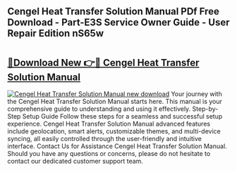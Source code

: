 ## Cengel Heat Transfer Solution Manual PDf Free Download - Part-E3S Service Owner Guide - User Repair Edition nS65w

# <h2><a href="http://bc84246.oget.top/?id=Cengel+Heat+Transfer+Solution+Manual">🔗Download New 👉🔴 Cengel Heat Transfer Solution Manual</a></h2>

[![Cengel Heat Transfer Solution Manual new download](https://i.imgur.com/5g1atiW.png)](http://bc84246.oget.top/?id=Cengel+Heat+Transfer+Solution+Manual)
Your journey with the Cengel Heat Transfer Solution Manual starts here. This manual is your comprehensive guide to understanding and using it effectively. Step-by-Step Setup Guide Follow these steps for a seamless and successful setup experience. Cengel Heat Transfer Solution Manual advanced features include geolocation, smart alerts, customizable themes, and multi-device syncing, all easily controlled through the user-friendly and intuitive interface. Contact Us for Assistance Cengel Heat Transfer Solution Manual. Should you have any questions or concerns, please do not hesitate to contact our dedicated customer support team.
